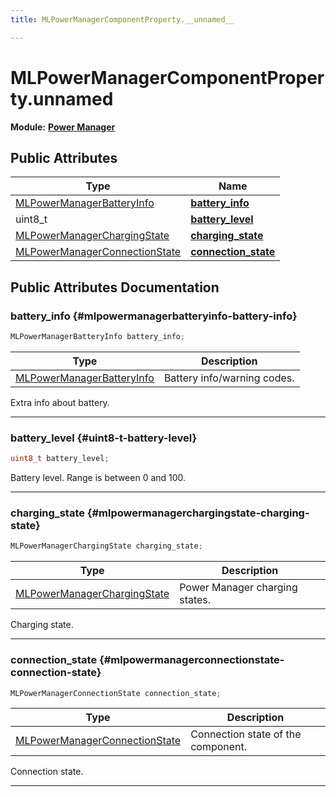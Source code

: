 ```yaml
---
title: MLPowerManagerComponentProperty.__unnamed__

---
```


# MLPowerManagerComponentProperty.__unnamed__

**Module:** **[Power Manager](/versioned_docs/version-14-Jun-2023/api-ref/api/Modules/group___power_manager/group___power_manager.md)**





## Public Attributes

| Type           | Name           |
| -------------- | -------------- |
| [MLPowerManagerBatteryInfo](/versioned_docs/version-14-Jun-2023/api-ref/api/Modules/group___power_manager/group___power_manager.md#enums-mlpowermanagerbatteryinfo) | **[battery_info](/versioned_docs/version-14-Jun-2023/api-ref/api/Modules/group___power_manager/union_m_l_power_manager_component_property_8____unnamed____.md#mlpowermanagerbatteryinfo-battery-info)**  |
| uint8_t | **[battery_level](/versioned_docs/version-14-Jun-2023/api-ref/api/Modules/group___power_manager/union_m_l_power_manager_component_property_8____unnamed____.md#uint8-t-battery-level)**  |
| [MLPowerManagerChargingState](/versioned_docs/version-14-Jun-2023/api-ref/api/Modules/group___power_manager/group___power_manager.md#enums-mlpowermanagerchargingstate) | **[charging_state](/versioned_docs/version-14-Jun-2023/api-ref/api/Modules/group___power_manager/union_m_l_power_manager_component_property_8____unnamed____.md#mlpowermanagerchargingstate-charging-state)**  |
| [MLPowerManagerConnectionState](/versioned_docs/version-14-Jun-2023/api-ref/api/Modules/group___power_manager/group___power_manager.md#enums-mlpowermanagerconnectionstate) | **[connection_state](/versioned_docs/version-14-Jun-2023/api-ref/api/Modules/group___power_manager/union_m_l_power_manager_component_property_8____unnamed____.md#mlpowermanagerconnectionstate-connection-state)**  |

## Public Attributes Documentation

### battery_info {#mlpowermanagerbatteryinfo-battery-info}

```cpp
MLPowerManagerBatteryInfo battery_info;
```



| Type | Description |
|--|--|
| [MLPowerManagerBatteryInfo](/versioned_docs/version-14-Jun-2023/api-ref/api/Modules/group___power_manager/group___power_manager.md#enums-mlpowermanagerbatteryinfo) | Battery info/warning codes.  |


Extra info about battery. 





-----------

### battery_level {#uint8-t-battery-level}

```cpp
uint8_t battery_level;
```


Battery level. Range is between 0 and 100. 





-----------

### charging_state {#mlpowermanagerchargingstate-charging-state}

```cpp
MLPowerManagerChargingState charging_state;
```



| Type | Description |
|--|--|
| [MLPowerManagerChargingState](/versioned_docs/version-14-Jun-2023/api-ref/api/Modules/group___power_manager/group___power_manager.md#enums-mlpowermanagerchargingstate) | Power Manager charging states.  |


Charging state. 





-----------

### connection_state {#mlpowermanagerconnectionstate-connection-state}

```cpp
MLPowerManagerConnectionState connection_state;
```



| Type | Description |
|--|--|
| [MLPowerManagerConnectionState](/versioned_docs/version-14-Jun-2023/api-ref/api/Modules/group___power_manager/group___power_manager.md#enums-mlpowermanagerconnectionstate) | Connection state of the component.  |


Connection state. 





-----------


